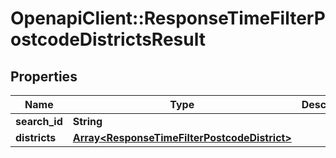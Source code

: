 # OpenapiClient::ResponseTimeFilterPostcodeDistrictsResult

## Properties
Name | Type | Description | Notes
------------ | ------------- | ------------- | -------------
**search_id** | **String** |  | 
**districts** | [**Array&lt;ResponseTimeFilterPostcodeDistrict&gt;**](ResponseTimeFilterPostcodeDistrict.md) |  | 



